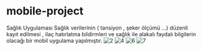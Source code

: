 # mobile-project
Sağlık Uygulaması 
Sağlık verilerinin ( tansiyon , şeker ölçümü ...) düzenli kayıt edilmesi , ilaç hatırlatma bildirmleri ve sağlık ile alakalı faydalı bilgilerin olacağı bir mobil uygulama yapılmıştır.
![2](https://github.com/Tugcerbetci/mobile-project/assets/95607055/a259cb07-4f21-47a6-b04b-dbd0a542a935)
![4](https://github.com/Tugcerbetci/mobile-project/assets/95607055/40ead4d2-7529-4749-b7d4-bb6a20b45eb5)
![6](https://github.com/Tugcerbetci/mobile-project/assets/95607055/bf140472-4118-4fce-86db-15a76a4ccec6)
![7](https://github.com/Tugcerbetci/mobile-project/assets/95607055/9fdcfb2d-99b5-4fa5-a28a-54987eeeca74)
